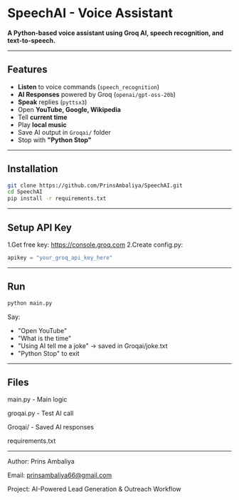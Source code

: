# SpeechAI - Voice Assistant

**A Python-based voice assistant using Groq AI, speech recognition, and text-to-speech.**

---

## Features
- **Listen** to voice commands (`speech_recognition`)
- **AI Responses** powered by Groq (`openai/gpt-oss-20b`)
- **Speak** replies (`pyttsx3`)
- Open **YouTube, Google, Wikipedia**
- Tell **current time**
- Play **local music**
- Save AI output in `Groqai/` folder
- Stop with **"Python Stop"**

---

## Installation

```bash
git clone https://github.com/PrinsAmbaliya/SpeechAI.git
cd SpeechAI
pip install -r requirements.txt
```

---

## Setup API Key

1.Get free key: https://console.groq.com
2.Create config.py:
```python
apikey = "your_groq_api_key_here"
```

---

## Run

```bash
python main.py
```
Say:

- "Open YouTube"
- "What is the time"
- "Using AI tell me a joke" → saved in Groqai/joke.txt
- "Python Stop" to exit

---

## Files

main.py         - Main logic

groqai.py       - Test AI call

Groqai/         - Saved AI responses

requirements.txt

---

Author: Prins Ambaliya

Email: prinsambaliya66@gmail.com

Project: AI-Powered Lead Generation & Outreach Workflow
